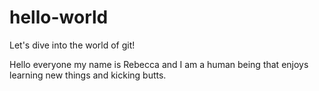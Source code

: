 # hello-world
Let's dive into the world of git!

Hello everyone my name is Rebecca and I am a human being that enjoys learning new things and kicking butts.
